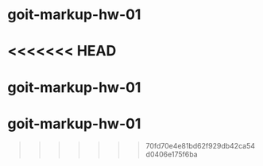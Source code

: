 # goit-markup-hw-01
<<<<<<< HEAD
=======
# goit-markup-hw-01
# goit-markup-hw-01
>>>>>>> 70fd70e4e81bd62f929db42ca54d0406e175f6ba

